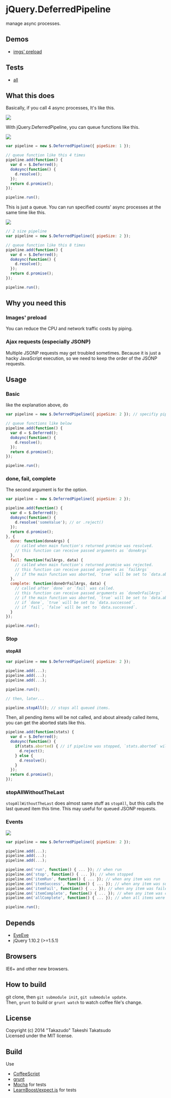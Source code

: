 # jQuery.DeferredPipeline

manage async processes.

## Demos

* [imgs' preload](http://takazudo.github.io/jQuery.DeferredPipeline/demos/1/)

## Tests

* [all](http://takazudo.github.io/jQuery.DeferredPipeline/tests/mocha/common/)

## What this does

Basically, if you call 4 async processes, It's like this.

![](mocks/noPipe.png)

With jQuery.DeferredPipeline, you can queue functions like this.

![](mocks/pipeSize1.png)

```javascript
var pipeline = new $.DeferredPipeline({ pipeSize: 1 });

// queue function like this 4 times
pipeline.add(function() {
  var d = $.Deferred();
  doAsync(function() {
    d.resolve();
  });
  return d.promise();
});

pipeline.run();
```

This is just a queue. You can run specified counts' async processes at the same time like this.

![](mocks/pipeSize2.png)

```javascript
// 2 size pipeline
var pipeline = new $.DeferredPipeline({ pipeSize: 2 });

// queue function like this 8 times
pipeline.add(function() {
  var d = $.Deferred();
  doAsync(function() {
    d.resolve();
  });
  return d.promise();
});

pipeline.run();
```

## Why you need this

### Images' preload

You can reduce the CPU and network traffic costs by piping.

### Ajax requests (especially JSONP)

Multiple JSONP requests may get troubled sometimes. Because it is just a hacky JavaScript execution, so we need to keep the order of the JSONP requests.

## Usage

### Basic

like the explanation above, do

```javascript
var pipeline = new $.DeferredPipeline({ pipeSize: 2 }); // specifiy pipeSize as option

// queue functions like below
pipeline.add(function() {
  var d = $.Deferred();
  doAsync(function() {
    d.resolve();
  });
  return d.promise();
});

pipeline.run();
```

### done, fail, complete

The second argument is for the option.

```javascript
var pipeline = new $.DeferredPipeline({ pipeSize: 2 });

pipeline.add(function() {
  var d = $.Deferred();
  doAsync(function() {
    d.resolve('someValue'); // or .reject()
  });
  return d.promise();
}, {
  done: function(doneArgs) {
    // called when main function's returned promise was resolved.
    // this function can receive passed arguments as `doneArgs`
  },
  fail: function(failArgs, data) {
    // called when main function's returned promise was rejected.
    // this function can receive passed arguments as `failArgs`
    // if the main function was aborted, `true` will be set to `data.aborted`.
  },
  complete: function(doneOrFailArgs, data) {
    // called after `done` or `fail` was called.
    // this function can receive passed arguments as `doneOrFailArgs`
    // if the main function was aborted, `true` will be set to `data.aborted`.
    // if `done`, `true` will be set to `data.successed`.
    // if `fail`, `false` will be set to `data.successed`.
  }
});

pipeline.run();
```

### Stop

#### stopAll

```javascript
var pipeline = new $.DeferredPipeline({ pipeSize: 2 });

pipeline.add(...);
pipeline.add(...);
pipeline.add(...);

pipeline.run();

// then, later...

pipeline.stopAll(); // stops all queued items.
```

Then, all pending items will be not called, and about already called items, you can get the aborted stats like this.

```javascript
pipeline.add(function(stats) {
  var d = $.Deferred();
  doAsync(function() {
    if(stats.aborted) { // if pipeline was stopped, `stats.aborted` will be `true`
      d.reject();
    } else {
      d.resolve();
    }
  });
  return d.promise();
});
```

### stopAllWithoutTheLast

`stopAllWithoutTheLast` does almost same stuff as `stopAll`, but this calls the last queued item this time. This may useful for queued JSONP requests.

### Events

![](mocks/events.png)

```javascript
var pipeline = new $.DeferredPipeline({ pipeSize: 2 });

pipeline.add(...);
pipeline.add(...);
pipeline.add(...);

pipeline.on('run', function() { ... }); // when run
pipeline.on('stop', function() { ... }); // when stopped
pipeline.on('itemRun', function() { ... }); // when any item was run
pipeline.on('itemSuccess', function() { ... }); // when any item was successed
pipeline.on('itemFail', function() { ... }); // when any item was failed
pipeline.on('itemComplete', function() { ... }); // when any item was completed
pipeline.on('allComplete', function() { ... }); // when all items were completed or stopped

pipeline.run();
```

## Depends

* [EveEve](https://github.com/Takazudo/EveEve)
* jQuery 1.10.2 (>=1.5.1)

## Browsers

IE6+ and other new browsers.  

## How to build

git clone, then `git submodule init`, `git submodule update`.  
Then, `grunt` to build or `grunt watch` to watch coffee file's change.

## License

Copyright (c) 2014 "Takazudo" Takeshi Takatsudo  
Licensed under the MIT license.

## Build

Use

 * [CoffeeScript][coffeescript]
 * [grunt][grunt]
 * [Mocha](http://mochajs.org/) for tests
 * [LearnBoost/expect.js](https://github.com/LearnBoost/expect.js/) for tests

[coffeescript]: http://coffeescript.org "CoffeeScript"
[grunt]: http://gruntjs.com "grunt"
